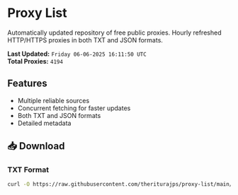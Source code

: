 # Proxy List

Automatically updated repository of free public proxies. Hourly refreshed HTTP/HTTPS proxies in both TXT and JSON formats.

**Last Updated:** `Friday 06-06-2025 16:11:50 UTC`  
**Total Proxies:** `4194`

## Features
- Multiple reliable sources
- Concurrent fetching for faster updates
- Both TXT and JSON formats
- Detailed metadata

## 📥 Download

### TXT Format
```bash
curl -O https://raw.githubusercontent.com/theriturajps/proxy-list/main/proxies.txt